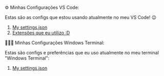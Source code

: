 ⚙️ Minhas Configurações VS Code:

Estas são as configs que estou usando atualmente no meu VS Code! 😉

1.  [My settings.json](https://github.com/Thiagoow/My-Settings/blob/main/VS%20Code/settings.json)
2.  [Extensões que eu utilizo :D](https://github.com/Thiagoow/My-Settings/blob/main/VS%20Code/vscode-extensions.md)

👨🏻‍💻 Minhas Configurações Windows Terminal:

Estas são configs e preferências que eu uso atualmente no meu terminal "Windows Terminal":

1. [My settings.json]()

